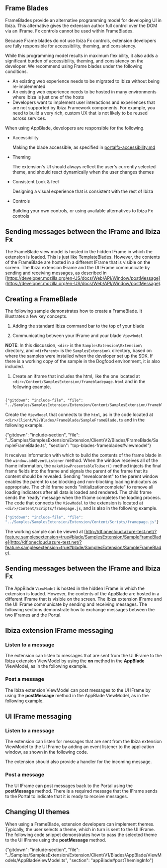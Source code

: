## Frame Blades

FrameBlades provide an alternative programming model for developing UI in Ibiza. This alternative gives the extension author full control over the DOM via an IFrame. Fx controls cannot be used within FrameBlades. 

Because Frame blades do not use Ibiza Fx controls, extension developers are fully responsible for accessibility, theming, and consistency.

While this programming model results in maximum flexibility, it  also adds a significant burden of accessibility, theming, and consistency on the developer.   We recommend using Frame blades under the following conditions.

*  An existing web experience needs to be migrated to Ibiza without being re-implemented
*  An existing web experience needs to be hosted in many environments where Ibiza is just one of the hosts
* Developers want to implement user interactions and experiences that are not supported by Ibiza Framework components. For example, you need to build a very rich, custom UX that is not likely to be reused across services.

When using AppBlade, developers are responsible for the following.

* Accessibility

    Making the blade accessible, as specified in [portalfx-accessibility.md](portalfx-accessibility.md)

* Theming

    The extension's UI should always reflect the user's currently selected theme, and should react dynamically when the user changes themes

* Consistent Look & feel

    Designing a visual experience that is consistent with the rest of Ibiza

* Controls

    Building your own controls, or using available alternatives to Ibiza Fx controls

## Sending messages between the IFrame and Ibiza Fx

The FrameBlade view model is hosted in the hidden IFrame in which the extension is loaded. This is just like TemplateBlades. However, the contents of the FrameBlade are hosted in a different IFrame that is visible on the screen. The Ibiza extension IFrame and the UI IFrame communicate by sending and receiving messages, as described in [https://developer.mozilla.org/en-US/docs/Web/API/Window/postMessage](https://developer.mozilla.org/en-US/docs/Web/API/Window/postMessage).

## Creating a FrameBlade

The following sample demonstrates how to create a FrameBlade. It illustrates a few key concepts.

1. Adding the standard Ibiza command bar to the top of your blade

1. Communicating between your IFrame and your blade `ViewModel`

**NOTE**: In this discussion, `<dir>` is the `SamplesExtension\Extension\` directory, and  `<dirParent>`  is the `SamplesExtension\` directory, based on where the samples were installed when the developer set up the SDK. If there is a working copy of the sample in the Dogfood environment, it is also included.

1. Create an iframe that includes the html, like the one located at `<dir>/Content/SamplesExtension/framebladepage.html` and in the following example.

```html

{"gitdown": "include-file", "file": 
"../Samples/SamplesExtension/Extension/Content/SamplesExtension/framebladepage.html"}

```

Create the `ViewModel` that connects to the `html`, as in the code located at  `<dir>/Client/V2/Blades/FrameBlade/SampleFrameBlade.ts` and in the following example.

{"gitdown": "include-section", "file": "../Samples/SamplesExtension/Extension/Client/V2/Blades/FrameBlade/SampleFrameBlade.ts", "section": "top-blades-frameblades#viewmodel"}

It receives information with which to build the contents of the frame blade in the   `window.addEventListener` method. When the window receives all of the frame information, the `makeViewPresentableToUser()` method injects the final frame fields into the frame and signals the parent of the frame that its content should be revealed. Sending "revealcontent" to the parent window enables the parent to use blocking and non-blocking loading indicators as appropriate. The child frame sends  "initializationcomplete" to remove all loading indicators after all data is loaded and rendered. The child frame sends the 'ready' message when the Iframe completes the loading process. The code that connects the `ViewModel` to the extension is located at  `<dir>/Content/Scripts/framepage.js`, and is also in the following example.

```javascript
{"gitdown": "include-file", "file": 
"../Samples/SamplesExtension/Extension/Content/Scripts/framepage.js"}
```

The working sample can be viewed at [http://df.onecloud.azure-test.net/?feature.samplesextension=true#blade/SamplesExtension/SampleFrameBlade](http://df.onecloud.azure-test.net/?feature.samplesextension=true#blade/SamplesExtension/SampleFrameBlade).

## Sending messages between the IFrame and Ibiza Fx

The AppBlade `ViewModel` is hosted in the hidden IFrame in which the extension is loaded. However, the contents of the AppBlade are hosted in a different IFrame that is visible on the screen. The Ibiza extension IFrame and the UI IFrame communicate by sending and receiving messages. The following sections demonstrate how to exchange messages between the two IFrames and the Portal.

## Ibiza extension IFrame messaging

### Listen to a message

The extension can listen to messages that are sent from the UI IFrame to the Ibiza extension ViewModel by using the **on** method in the **AppBlade** ViewModel, as in the following example.

### Post a message

The Ibiza extension ViewModel can post messages to the UI IFrame by using the **postMessage** method in the AppBlade ViewModel, as in the following example.

## UI IFrame messaging

### Listen to a message

The extension can listen for messages that are sent from the Ibiza extension ViewModel to the UI Frame by adding an event listener to the application window, as shown in the following code.

The extension should also provide a handler for the incoming message. 

### Post a message

The  UI IFrame can post messages back to the Portal using the **postMessage** method. There is a required message that the  IFrame sends to the Portal to indicate that it is ready to receive messages.

## Changing UI themes

When using a FrameBlade, extension developers can implement themes. Typically, the user selects a theme, which in turn is sent to the UI IFrame. The following code snippet demonstrates how to pass the selected theme to the UI IFrame using the **postMessage** method.

{"gitdown": "include-section", "file": "../Samples/SamplesExtension/Extension/Client/V1/Blades/AppBlade/ViewModels/AppBladeViewModel.ts", "section": "appBlade#postThemingInfo"}
